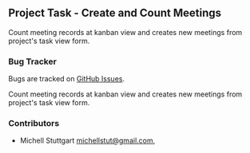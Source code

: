## Project Task - Create and Count Meetings

Count meeting records at kanban view and creates new meetings from project's task view form.

### Bug Tracker

Bugs are tracked on [GitHub Issues](https://github.com/multidadosti-erp/multidadosti-addons/issues).

Count meeting records at kanban view and creates new meetings from project's task view form.

### Contributors

* Michell Stuttgart <michellstut@gmail.com>,
